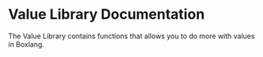 # Value Library Documentation

The Value Library contains functions that allows you to do more with values in Boxlang.